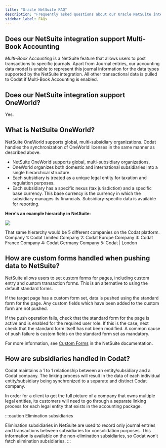 ```yaml
---
title: "Oracle NetSuite FAQ"
description: "Frequently asked questions about our Oracle NetSuite integration."
sidebar_label: FAQs
---
```


## Does our NetSuite integration support Multi-Book Accounting

_Multi-Book Accounting_ is a NetSuite feature that allows users to post transactions to specific journals. Apart from Journal entries, our accounting data model is unable to represent this journal information for the data types supported by the NetSuite integration. All other transactional data is pulled to Codat if Multi-Book Accounting is enabled.

## Does our NetSuite integration support OneWorld?

Yes.

## What is NetSuite OneWorld?

NetSuite OneWorld supports global, multi-subsidiary organizations. Codat handles the synchronization of OneWorld licenses in the same manner as described above.

- NetSuite OneWorld supports global, multi-subsidiary organizations.
- OneWorld organizes both domestic and international subsidiaries into a single hierarchical structure.
- Each subsidiary is treated as a unique legal entity for taxation and regulation purposes.
- Each subsidiary has a specific nexus (tax jurisdiction) and a specific base currency. This base currency is the currency in which the subsidiary manages its financials. Subsidiary-specific data is available for reporting.

**Here's an example hierarchy in NetSuite:**

<img src="/img/old/4a3f5ef-image-20210611-134647.png" />

That same hierarchy would be 5 different companies on the Codat platform.
Company 1: Codat Limited
Company 2: Codat Europe
Company 3: Codat France
Company 4: Codat Germany
Company 5: Codat | London

## How are custom forms handled when pushing data to NetSuite?

NetSuite allows users to set custom forms for pages, including custom entry and custom transaction forms. This is an alternative to using the default standard forms.

If the target page has a custom form set, data is pushed using the standard form for the page. Any custom fields which have been added to the custom form are not pushed.

If the push operation fails, check that the standard form for the page is active and is enabled for the required user role. If this is the case, next check that the standard form itself has not been modified. A common cause of push failure is custom fields on the standard form set as mandatory. 

For more information, see <a className="external" href="https://docs.oracle.com/en/cloud/saas/netsuite/ns-online-help/chapter_N2852749.html" target="_blank">Custom Forms</a> in the NetSuite documentation.

## How are subsidiaries handled in Codat?

Codat maintains a 1 to 1 relationship between an entity/subsidiary and a Codat company. The linking process will result in the data of each individual entity/subsidiary being synchronized to a separate and distinct Codat company.

In order for a client to get the full picture of a company that owns multiple legal entities, its customers will need to go through a separate linking process for each legal entity that exists in the accounting package.

:::caution Elimination subsidiaries

Elimination subsidiaries in NetSuite are used to record only journal entries and transactions between subsidiaries for consolidation purposes. This information is available on the non-elimination subsidiaries, so Codat won’t fetch elimination subsidiaries.
:::
